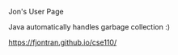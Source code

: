 Jon's User Page

Java automatically handles garbage collection :) 

https://fjontran.github.io/cse110/

